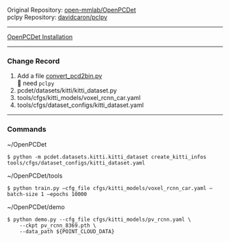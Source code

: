 Original Repository: [open-mmlab/OpenPCDet](https://github.com/open-mmlab/OpenPCDet) <br>
pclpy Repository: [davidcaron/pclpy](https://github.com/davidcaron/pclpy)

---

[OpenPCDet Installation](https://velog.io/@bbirong/OpenPCDet-%ED%99%98%EA%B2%BD%EC%84%B8%ED%8C%85)

---

### Change Record

1. Add a file [convert_pcd2bin.py](https://github.com/minha62/OpenPCDet/blob/3f85e15a7fd496f2ef6e7696f48eea763521e6ef/convert_pcd2bin.py) <br>
  📌 need `pclpy`
2. pcdet/datasets/kitti/kitti_dataset.py
3. tools/cfgs/kitti_models/voxel_rcnn_car.yaml
4. tools/cfgs/dataset_configs/kitti_dataset.yaml

---

### Commands

~/OpenPCDet
```
$ python -m pcdet.datasets.kitti.kitti_dataset create_kitti_infos tools/cfgs/dataset_configs/kitti_dataset.yaml
```

~/OpenPCDet/tools
```
$ python train.py —cfg_file cfgs/kitti_models/voxel_rcnn_car.yaml —batch-size 1 —epochs 10000
```

~/OpenPCDet/demo
```
$ python demo.py --cfg_file cfgs/kitti_models/pv_rcnn.yaml \
    --ckpt pv_rcnn_8369.pth \
    --data_path ${POINT_CLOUD_DATA}
```
